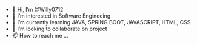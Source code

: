 - 👋 Hi, I’m @Willy0712
- 👀 I’m interested in Software Engineeing
- 🌱 I’m currently learning JAVA, SPRING BOOT, JAVASCRIPT, HTML, CSS
- 💞️ I’m looking to collaborate on project
- 📫 How to reach me ...

<!---
Willy0712/Willy0712 is a ✨ special ✨ repository because its `README.md` (this file) appears on your GitHub profile.
You can click the Preview link to take a look at your changes.
--->
